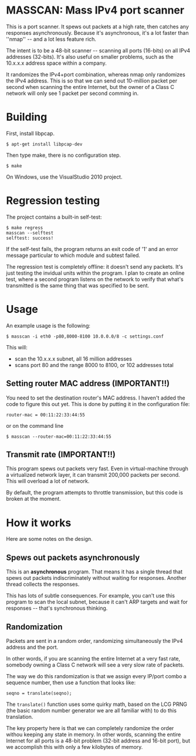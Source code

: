 # MASSCAN: Mass IPv4 port scanner

This is a port scanner. It spews out packets at a high rate, then catches any
responses asynchronously. Because it's asynchronous, it's a lot faster than 
''nmap'' -- and a lot less feature rich.

The intent is to be a 48-bit scanner -- scanning all ports (16-bits) on all
IPv4 addresses (32-bits). It's also useful on smaller problems, such as the
10.x.x.x address space within a company.

It randomizes the IPv4+port combination, whereas nmap only randomizes the
IPv4 address. This is so that we can send out 10-million packet per second
when scanning the entire Internet, but the owner of a Class C network will
only see 1 packet per second comming in.


# Building

First, install libpcap.

	$ apt-get install libpcap-dev

Then type make, there is no configuration step.

	$ make

On Windows, use the VisualStudio 2010 project.


# Regression testing

The project contains a built-in self-test:

	$ make regress
	masscan --selftest
	selftest: success!

If the self-test fails, the program returns an exit code of '1' and an
error message particular to which module and subtest failed.

The regression test is completely offline: it doesn't send any packets.
It's just testing the invidual units within the program. I plan to create
an online test, where a second program listens on the network to verify
that what's transmitted is the same thing that was specified to be sent.


# Usage

An example usage is the following:

	$ masscan -i eth0 -p80,8000-8100 10.0.0.0/8 -c settings.conf

This will:
* scan the 10.x.x.x subnet, all 16 million addresses
* scans port 80 and the range 8000 to 8100, or 102 addresses total

## Setting router MAC address (IMPORTANT!!)

You need to set the destination router's MAC address.
I haven't added the code to figure this out yet. This is done by
putting it in the configuration file:

	router-mac = 00:11:22:33:44:55

or on the command line

	$ masscan --router-mac=00:11:22:33:44:55

## Transmit rate (IMPORTANT!!)

This program spews out packets very fast. Even in virtual-machine
through a virtualized network layer, it can transmit 200,000 packets
per second. This will overload a lot of network.

By default, the program attempts to throttle transmission, but this
code is broken at the moment.


# How it works

Here are some notes on the design.

## Spews out packets asynchronously

This is an **asynchronous** program. That means it has a single thread
that spews out packets indiscriminately without waiting for responses.
Another thread collects the responses.

This has lots of subtle consequences. For example, you can't use this
program to scan the local subnet, because it can't ARP targets and 
wait for responses -- that's synchronous thinking.

## Randomization

Packets are sent in a random order, randomizing simultaneously the IPv4
address and the port.

In other words, if you are scanning the entire Internet at a very fast
rate, somebody owning a Class C network will see a very slow rate of
packets.

The way we do this randomization is that we assign every IP/port combo
a sequence number, then use a function that looks like:

	seqno = translate(seqno);

The `translate()` function uses some quirky math, based on the LCG PRNG
(the basic random number generator we are all familiar with) to do this
translation.

The key property here is that we can completely randomize the order
withou keeping any state in memory. In other words, scanning the 
entire Internet for all ports is a 48-bit problem (32-bit address and
16-bit port), but we accomplish this with only a few kilobytes of
memory.

